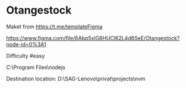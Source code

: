 # Otangestock

Maket from https://t.me/templateFigma

https://www.figma.com/file/6Abp5xlG8HUCl62L4d6SeE/Otangestock?node-id=0%3A1

Difficulty #easy

C:\Program Files\nodejs

Destination location:
D:\SAG-Lenovo\privat\projects\nvm
